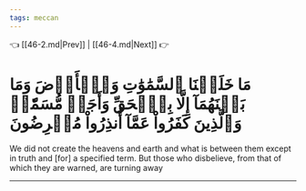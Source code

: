 ```yaml
---
tags: meccan
---
```


👈 [[46-2.md|Prev]] | [[46-4.md|Next]] 👉

# مَا خَلَقۡنَا ٱلسَّمَٰوَٰتِ وَٱلۡأَرۡضَ وَمَا بَيۡنَهُمَآ إِلَّا بِٱلۡحَقِّ وَأَجَلٖ مُّسَمّٗىۚ وَٱلَّذِينَ كَفَرُواْ عَمَّآ أُنذِرُواْ مُعۡرِضُونَ

We did not create the heavens and earth and what is between them except in truth and [for] a specified term. But those who disbelieve, from that of which they are warned, are turning away

---


